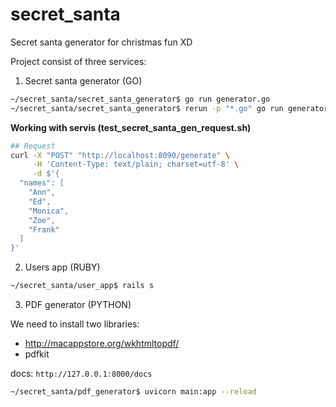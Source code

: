 # secret_santa

Secret santa generator for christmas fun XD 

Project consist of three services:
1. Secret santa generator (GO)

```bash
~/secret_santa/secret_santa_generator$ go run generator.go
~/secret_santa/secret_santa_generator$ rerun -p "*.go" go run generator.go
```

**Working with servis (test_secret_santa_gen_request.sh)**
```bash
## Request
curl -X "POST" "http://localhost:8090/generate" \
     -H 'Content-Type: text/plain; charset=utf-8' \
     -d $'{
  "names": [
    "Ann",
    "Ed",
    "Monica",
    "Zoe",
    "Frank"
  ]
}'
```

2. Users app (RUBY)
```bash
~/secret_santa/user_app$ rails s
```

3. PDF generator (PYTHON)

We need to install two libraries:
- http://macappstore.org/wkhtmltopdf/
- pdfkit

docs: `http://127.0.0.1:8000/docs`

```bash
~/secret_santa/pdf_generator$ uvicorn main:app --reload
```
